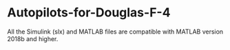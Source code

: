 # Autopilots-for-Douglas-F-4

All the Simulink (slx) and MATLAB files are compatible with MATLAB version 2018b and higher.
